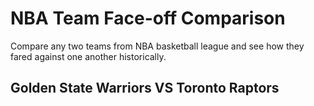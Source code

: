 # NBA Team Face-off Comparison

Compare any two teams from NBA basketball league and see how they fared against one another historically.

## Golden State Warriors VS Toronto Raptors
